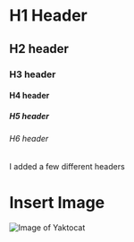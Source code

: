 # H1 Header
## H2 header
### H3 header
#### H4 header
##### H5 header
###### H6 header

I added a few different headers 

# Insert Image

![Image of Yaktocat](https://octodex.github.com/images/yaktocat.png)
